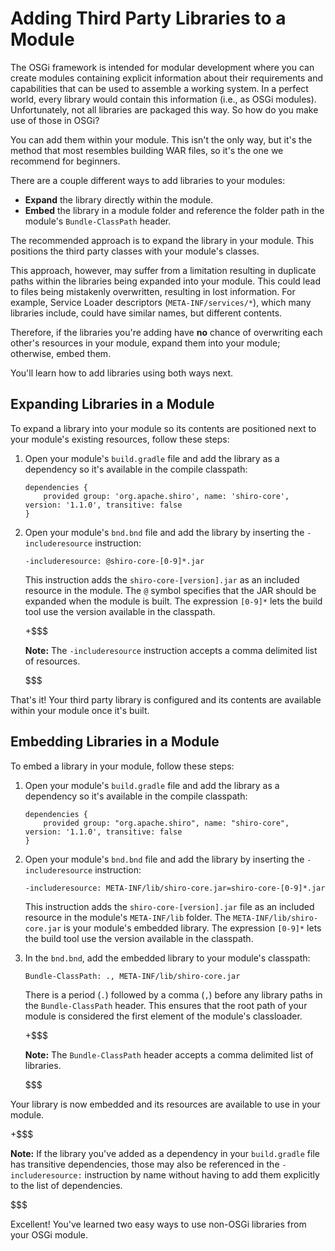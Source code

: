 # Adding Third Party Libraries to a Module [](id=adding-third-party-libraries-to-a-module)

The OSGi framework is intended for modular development where you can create
modules containing explicit information about their requirements and
capabilities that can be used to assemble a working system. In a perfect world,
every library would contain this information (i.e., as OSGi modules).
Unfortunately, not all libraries are packaged this way. So how do you make use
of those in OSGi?

You can add them within your module. This isn't the only way, but it's the
method that most resembles building WAR files, so it's the one we recommend for
beginners.

There are a couple different ways to add libraries to your modules:

- **Expand** the library directly within the module.
- **Embed** the library in a module folder and reference the folder path in the
  module's `Bundle-ClassPath` header.

The recommended approach is to expand the library in your module. This positions
the third party classes with your module's classes.

This approach, however, may suffer from a limitation resulting in duplicate
paths within the libraries being expanded into your module. This could lead
to files being mistakenly overwritten, resulting in lost information. For
example, Service Loader descriptors (`META-INF/services/*`), which many
libraries include, could have similar names, but different contents.

Therefore, if the libraries you're adding have **no** chance of overwriting each
other's resources in your module, expand them into your module; otherwise, embed
them.

You'll learn how to add libraries using both ways next.

## Expanding Libraries in a Module [](id=expanding-libraries-in-a-module)

To expand a library into your module so its contents are positioned next to your
module's existing resources, follow these steps:

1.  Open your module's `build.gradle` file and add the library as a dependency
    so it's available in the compile classpath:

        dependencies {
            provided group: 'org.apache.shiro', name: 'shiro-core', version: '1.1.0', transitive: false
        }

2.  Open your module's `bnd.bnd` file and add the library by inserting the
    `-includeresource` instruction:

        -includeresource: @shiro-core-[0-9]*.jar

    This instruction adds the `shiro-core-[version].jar` as an included resource
    in the module. The `@` symbol specifies that the JAR should be expanded when
    the module is built. The expression `[0-9]*` lets the build tool use the
    version available in the classpath.

    +$$$

    **Note:** The `-includeresource` instruction accepts a comma delimited list
    of resources.

    $$$

That's it! Your third party library is configured and its contents are available
within your module once it's built.

## Embedding Libraries in a Module [](id=embedding-libraries-in-a-module)

To embed a library in your module, follow these steps:

1.  Open your module's `build.gradle` file and add the library as a dependency
    so it's available in the compile classpath:

        dependencies {
            provided group: "org.apache.shiro", name: "shiro-core", version: '1.1.0', transitive: false
        }

2.  Open your module's `bnd.bnd` file and add the library by inserting the
    `-includeresource` instruction:

        -includeresource: META-INF/lib/shiro-core.jar=shiro-core-[0-9]*.jar

    This instruction adds the `shiro-core-[version].jar` file as an included
    resource in the module's `META-INF/lib` folder. The
    `META-INF/lib/shiro-core.jar` is your module's embedded library. The
    expression `[0-9]*` lets the build tool use the version available in the
    classpath.

3.  In the `bnd.bnd`, add the embedded library to your module's classpath:

        Bundle-ClassPath: ., META-INF/lib/shiro-core.jar

    There is a period (`.`) followed by a comma (`,`) before any library paths
    in the `Bundle-ClassPath` header. This ensures that the root path of your
    module is considered the first element of the module's classloader.

    +$$$

    **Note:** The `Bundle-ClassPath` header accepts a comma delimited list of
    libraries.

    $$$

Your library is now embedded and its resources are available to use in your
module.

+$$$

**Note:** If the library you've added as a dependency in your `build.gradle`
file has transitive dependencies, those may also be referenced in the
`-includeresource:` instruction by name without having to add them explicitly to
the list of dependencies.

$$$

Excellent! You've learned two easy ways to use non-OSGi libraries from your OSGi
module.
